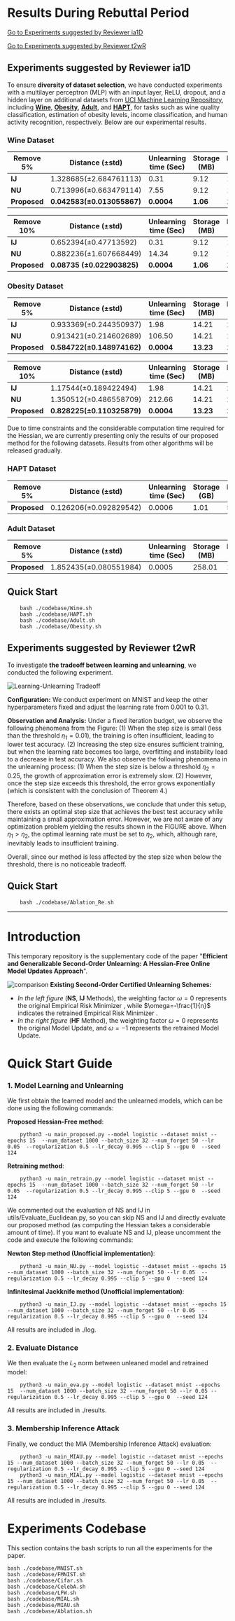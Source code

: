 # Results During Rebuttal Period
[Go to Experiments suggested by Reviewer ia1D](#reviewer-ia1d)

[Go to Experiments suggested by Reviewer t2wR](#reviewer-t2wR)

<a id="reviewer-ia1d"></a>
## Experiments suggested by  Reviewer ia1D

To ensure **diversity of dataset selection**, we have conducted experiments with a multilayer perceptron (MLP) with an input layer, ReLU, dropout, and a hidden layer on additional datasets from [UCI Machine Learning Repository](https://archive.ics.uci.edu/), including **[Wine](https://archive.ics.uci.edu/dataset/186/wine+quality)**, **[Obesity](https://archive.ics.uci.edu/dataset/544/estimation+of+obesity+levels+based+on+eating+habits+and+physical+condition)**, **[Adult](https://archive.ics.uci.edu/dataset/2/adult)**, and **[HAPT](https://archive.ics.uci.edu/dataset/240/human+activity+recognition+using+smartphones)**, for tasks such as wine quality classification, estimation of obesity levels, income classification, and human activity recognition, respectively.
Below are our experimental results.

### Wine Dataset

| Remove 5%    | Distance (±std)            | Unlearning time  (Sec) | Storage  (MB) | Precomputing time (Sec) |
| ------------ | -------------------------- | ---------------------- | ------------- | ----------------------- |
| **IJ**       | 1.328685(±2.684761113)     | 0.31                   | 9.12          | 155.01                  |
| **NU**       | 0.713996(±0.663479114)     | 7.55                   | 9.12          | 153.16                  |
| **Proposed** | **0.042583(±0.013055867)** | **0.0004**             | **1.06**      | **11.56**               |

| Remove 10%   | Distance (±std)            | Unlearning time (Sec) | Storage (MB) | Precomputing time (Sec) |
| ------------ | -------------------------- | --------------------- | ------------ | ----------------------- |
| **IJ**       | 0.652394(±0.47713592)      | 0.31                  | 9.12         | 155.01                  |
| **NU**       | 0.882236(±1.607668449)     | 14.34                 | 9.12         | 153.16                  |
| **Proposed** | **0.08735 (±0.022903825)** | **0.0004**            | **1.06**     | **11.56**               |

### Obesity Dataset

| Remove 5%    | Distance (±std)            | Unlearning time  (Sec) | Storage  (MB) | Precomputing time (Sec) |
| ------------ | -------------------------- | ---------------------- | ------------- | ----------------------- |
| **IJ**       | 0.933369(±0.244350937)     | 1.98                   | 14.21         | 2,240.16                |
| **NU**       | 0.913421(±0.214602689)     | 106.50                 | 14.21         | 2,228.83                |
| **Proposed** | **0.584722(±0.148974162)** | **0.0004**             | **13.23**     | **102.06**              |

| Remove 10%   | Distance (±std)            | Unlearning time  (Sec) | Storage  (MB) | Precomputing time (Sec) |
| ------------ | -------------------------- | ---------------------- | ------------- | ----------------------- |
| **IJ**       | 1.17544(±0.189422494)      | 1.98                   | 14.21         | 2,240.16                |
| **NU**       | 1.350512(±0.486558709)     | 212.66                 | 14.21         | 2,228.83                |
| **Proposed** | **0.828225(±0.110325879)** | **0.0004**             | **13.23**     | **102.06**              |

Due to time constraints and the considerable computation time required for the Hessian, we are currently presenting only the results of our proposed method for the following datasets. Results from other algorithms will be released gradually.

### HAPT Dataset

| Remove 5%    | Distance (±std)        | Unlearning time  (Sec) | Storage  (GB) | Precomputing time (Sec) |
| ------------ | ---------------------- | ---------------------- | ------------- | ----------------------- |
| **Proposed** | 0.126206(±0.092829542) | 0.0006                 | 1.01          | 5,772.59                |

### Adult Dataset

| Remove 5%    | Distance (±std)        | Unlearning time  (Sec) | Storage  (MB) | Precomputing time (Sec) |
| ------------ | ---------------------- | ---------------------- | ------------- | ----------------------- |
| **Proposed** | 1.852435(±0.080551984) | 0.0005                 | 258.01        | 1,153.98                |





##  Quick Start

        bash ./codebase/Wine.sh
        bash ./codebase/HAPT.sh
        bash ./codebase/Adult.sh
        bash ./codebase/Obesity.sh
        

<a id="reviewer-t2wR"></a>
## Experiments suggested by  Reviewer t2wR

To investigate **the tradeoff between learning and unlearning**, we conducted the following experiment.

![Learning-Unlearning Tradeoff]((un)learn_Tradeoff.svg "Analysis between smaller approximation error and insufficient  model training caused by step size")

**Configuration:** We conduct experiment on MNIST and keep the other hyperparameters fixed and adjust the learning rate from 0.001 to 0.31.

**Observation and Analysis:** Under a fixed iteration budget, we observe the following phenomena from the Figure: (1) When the step size is small (less than the threshold $\eta_1 = 0.01$), the training is often insufficient, leading to lower test accuracy. (2) Increasing the step size ensures sufficient training, but when the learning rate becomes too large, overfitting and instability lead to a decrease in test accuracy. We also observe the following phenomena in the unlearning process: (1) When the step size is below a threshold $\eta_2 = 0.25$, the growth of approximation error is extremely slow. (2) However, once the step size exceeds this threshold, the error grows exponentially (which is consistent with the conclusion of Theorem 4.)

Therefore, based on these observations, we conclude that under this setup, there exists an optimal step size that achieves the best test accuracy while maintaining a small approximation error. However, we are not aware of any optimization problem yielding the results shown in the FIGURE above. When $\eta_1 > \eta_2$, the optimal learning rate must be set to $\eta_2$, which, although rare, inevitably leads to insufficient training.

Overall, since our method is less affected by the step size when below the threshold, there is no noticeable tradeoff.



##  Quick Start

        bash ./codebase/Ablation_Re.sh

------



# Introduction

This temporary repository is the supplementary code of the paper "**Efficient and Generalizable Second-Order Unlearning: A Hessian-Free Online Model Updates Approach**".

![comparison](comparison.png "Exisiting Second-Order Certified Unlearning Schemes")
**Existing Second-Order Certified Unlearning Schemes:** <br>
- *In the left figure* (**NS**, **IJ** Methods), the weighting factor $\omega=0$ represents the original Empirical Risk Minimizer , while $\omega=-\frac{1}{n}$ indicates the retrained Empirical Risk Minimizer . <br>
- *In the right figure* (**HF** Method), the weighting factor $\omega=0$ represents the original Model Update, and $\omega=-1$ represents the retrained Model Update.

# Quick Start Guide
### 1. Model Learning and Unlearning
We first obtain the learned model and the unlearned models, which can be done using the following commands:

**Proposed Hessian-Free method**:

        python3 -u main_proposed.py --model logistic --dataset mnist --epochs 15  --num_dataset 1000 --batch_size 32 --num_forget 50 --lr 0.05  --regularization 0.5 --lr_decay 0.995 --clip 5 --gpu 0  --seed 124
        
**Retraining method**:

        python3 -u main_retrain.py --model logistic --dataset mnist --epochs 15  --num_dataset 1000 --batch_size 32 --num_forget 50 --lr 0.05  --regularization 0.5 --lr_decay 0.995 --clip 5 --gpu 0  --seed 124

We commented out the evaluation of NS and IJ in utils/Evaluate_Euclidean.py, so you can skip NS and IJ and directly evaluate our proposed method (as computing the Hessian takes a considerable amount of time). If you want to evaluate NS and IJ, please uncomment the code and execute the following commands:

**Newton Step method (Unofficial implementation)**:

        python3 -u main_NU.py --model logistic --dataset mnist --epochs 15  --num_dataset 1000 --batch_size 32 --num_forget 50 --lr 0.05  --regularization 0.5 --lr_decay 0.995 --clip 5 --gpu 0  --seed 124

**Infinitesimal Jackknife method (Unofficial implementation)**:

        python3 -u main_IJ.py --model logistic --dataset mnist --epochs 15  --num_dataset 1000 --batch_size 32 --num_forget 50 --lr 0.05  --regularization 0.5 --lr_decay 0.995 --clip 5 --gpu 0  --seed 124

All results are included in ./log.

### 2. Evaluate Distance
We then evaluate the $L_2$ norm between unleaned model and retrained model:

        python3 -u main_eva.py --model logistic --dataset mnist --epochs 15  --num_dataset 1000 --batch_size 32 --num_forget 50 --lr 0.05 --regularization 0.5 --lr_decay 0.995 --clip 5 --gpu 0  --seed 124

All results are included in ./results.


### 3. Membership Inference Attack
Finally, we conduct the MIA (Membership Inference Attack) evaluation:

        python3 -u main_MIAU.py --model logistic --dataset mnist --epochs 15 --num_dataset 1000 --batch_size 32 --num_forget 50 --lr 0.05  --regularization 0.5 --lr_decay 0.995 --clip 5 --gpu 0 --seed 124
        python3 -u main_MIAL.py --model logistic --dataset mnist --epochs 15 --num_dataset 1000 --batch_size 32 --num_forget 50 --lr 0.05  --regularization 0.5 --lr_decay 0.995 --clip 5 --gpu 0 --seed 124

All results are included in ./results.

# Experiments Codebase
This section contains the bash scripts to run all the experiments for the paper.

    bash ./codebase/MNIST.sh
    bash ./codebase/FMNIST.sh
    bash ./codebase/Cifar.sh
    bash ./codebase/CelebA.sh
    bash ./codebase/LFW.sh
    bash ./codebase/MIAL.sh
    bash ./codebase/MIAU.sh
    bash ./codebase/Ablation.sh
